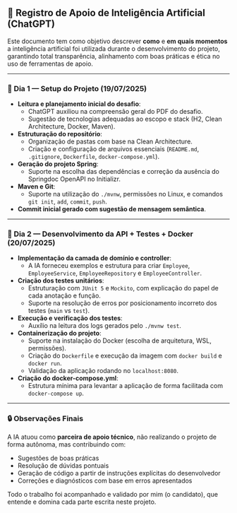 
## 🤖 Registro de Apoio de Inteligência Artificial (ChatGPT)

Este documento tem como objetivo descrever **como** e **em quais momentos** a inteligência artificial foi utilizada durante o desenvolvimento do projeto, garantindo total transparência, alinhamento com boas práticas e ética no uso de ferramentas de apoio.

---

### 📆 Dia 1 — Setup do Projeto (19/07/2025)

- **Leitura e planejamento inicial do desafio**:
  - ChatGPT auxiliou na compreensão geral do PDF do desafio.
  - Sugestão de tecnologias adequadas ao escopo e stack (H2, Clean Architecture, Docker, Maven).
- **Estruturação do repositório**:
  - Organização de pastas com base na Clean Architecture.
  - Criação e configuração de arquivos essenciais (`README.md`, `.gitignore`, `Dockerfile`, `docker-compose.yml`).
- **Geração do projeto Spring**:
  - Suporte na escolha das dependências e correção da ausência do Springdoc OpenAPI no Initializr.
- **Maven e Git**:
  - Suporte na utilização do `./mvnw`, permissões no Linux, e comandos `git init`, `add`, `commit`, `push`.
- **Commit inicial gerado com sugestão de mensagem semântica**.

---

### 📆 Dia 2 — Desenvolvimento da API + Testes + Docker (20/07/2025)

- **Implementação da camada de domínio e controller**:
  - A IA forneceu exemplos e estrutura para criar `Employee`, `EmployeeService`, `EmployeeRepository` e `EmployeeController`.
- **Criação dos testes unitários**:
  - Estruturação com `JUnit 5` e `Mockito`, com explicação do papel de cada anotação e função.
  - Suporte na resolução de erros por posicionamento incorreto dos testes (`main` vs `test`).
- **Execução e verificação dos testes**:
  - Auxílio na leitura dos logs gerados pelo `./mvnw test`.
- **Containerização do projeto**:
  - Suporte na instalação do Docker (escolha de arquitetura, WSL, permissões).
  - Criação do `Dockerfile` e execução da imagem com `docker build` e `docker run`.
  - Validação da aplicação rodando no `localhost:8080`.
- **Criação do docker-compose.yml**:
  - Estrutura mínima para levantar a aplicação de forma facilitada com `docker-compose up`.

---

### 🔒 Observações Finais

A IA atuou como **parceira de apoio técnico**, não realizando o projeto de forma autônoma, mas contribuindo com:

- Sugestões de boas práticas
- Resolução de dúvidas pontuais
- Geração de código a partir de instruções explícitas do desenvolvedor
- Correções e diagnósticos com base em erros apresentados

Todo o trabalho foi acompanhado e validado por mim (o candidato), que entende e domina cada parte escrita neste projeto.

